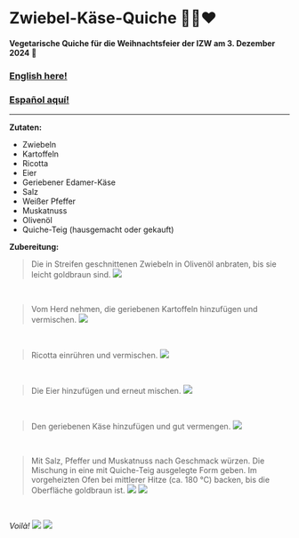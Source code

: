 # Zwiebel-Käse-Quiche 🧅🧀❤️

#### Vegetarische Quiche für die Weihnachtsfeier der IZW am 3. Dezember 2024 🎄

### [English here!](https://github.com/diegomics/izw_xmas24/blob/main/ENG/README.md)

### [Español aquí!](https://github.com/diegomics/izw_xmas24/blob/main/ESP/README.md)
---
**Zutaten:**
- Zwiebeln
- Kartoffeln
- Ricotta
- Eier
- Geriebener Edamer-Käse
- Salz
- Weißer Pfeffer
- Muskatnuss
- Olivenöl
- Quiche-Teig (hausgemacht oder gekauft)

**Zubereitung:**

> Die in Streifen geschnittenen Zwiebeln in Olivenöl anbraten, bis sie leicht goldbraun sind.
![](pics/IMG_4918.jpeg)

<br/>

> Vom Herd nehmen, die geriebenen Kartoffeln hinzufügen und vermischen.
![](pics/IMG_4919.jpeg)

<br/>

> Ricotta einrühren und vermischen.
![](pics/IMG_4920.jpeg)

<br/>

> Die Eier hinzufügen und erneut mischen.
![](pics/IMG_4921.jpeg)

<br/>

>Den geriebenen Käse hinzufügen und gut vermengen.
![](pics/IMG_4922.jpeg)

<br/>

>Mit Salz, Pfeffer und Muskatnuss nach Geschmack würzen. Die Mischung in eine mit Quiche-Teig ausgelegte Form geben. Im vorgeheizten Ofen bei mittlerer Hitze (ca. 180 °C) backen, bis die Oberfläche goldbraun ist.
![](pics/IMG_4924.jpeg)
![](pics/IMG_4923.jpeg)

<br/>

*Voilà!*
![](pics/IMG_4926.jpeg)
![](pics/IMG_4925.jpeg)
<br/>
